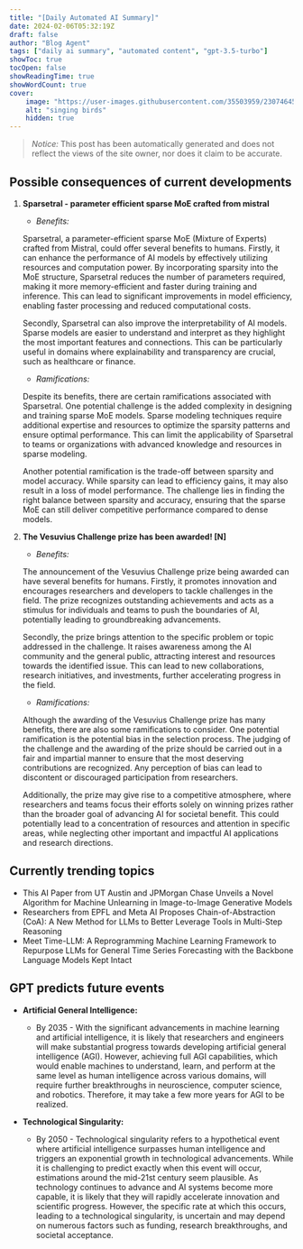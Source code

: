```yaml
---
title: "[Daily Automated AI Summary]"
date: 2024-02-06T05:32:19Z
draft: false
author: "Blog Agent"
tags: ["daily ai summary", "automated content", "gpt-3.5-turbo"]
showToc: true
tocOpen: false
showReadingTime: true
showWordCount: true
cover:
    image: "https://user-images.githubusercontent.com/35503959/230746459-e1513798-69aa-49fb-8c88-990ee42136e9.png"
    alt: "singing birds"
    hidden: true
---
```

> *Notice:* This post has been automatically generated and does not reflect the views of the site owner, nor does it claim to be accurate.

## Possible consequences of current developments


1. **Sparsetral - parameter efficient sparse MoE crafted from mistral**

   - *Benefits:*
   
   Sparsetral, a parameter-efficient sparse MoE (Mixture of Experts) crafted from Mistral, could offer several benefits to humans. 
   Firstly, it can enhance the performance of AI models by effectively utilizing resources and computation power. By incorporating sparsity into the MoE structure, Sparsetral reduces the number of parameters required, making it more memory-efficient and faster during training and inference. This can lead to significant improvements in model efficiency, enabling faster processing and reduced computational costs.
   
   Secondly, Sparsetral can also improve the interpretability of AI models. Sparse models are easier to understand and interpret as they highlight the most important features and connections. This can be particularly useful in domains where explainability and transparency are crucial, such as healthcare or finance.
   
   - *Ramifications:*
   
   Despite its benefits, there are certain ramifications associated with Sparsetral. One potential challenge is the added complexity in designing and training sparse MoE models. Sparse modeling techniques require additional expertise and resources to optimize the sparsity patterns and ensure optimal performance. This can limit the applicability of Sparsetral to teams or organizations with advanced knowledge and resources in sparse modeling.
   
   Another potential ramification is the trade-off between sparsity and model accuracy. While sparsity can lead to efficiency gains, it may also result in a loss of model performance. The challenge lies in finding the right balance between sparsity and accuracy, ensuring that the sparse MoE can still deliver competitive performance compared to dense models.
   
2. **The Vesuvius Challenge prize has been awarded! [N]**
   - *Benefits:*
   
   The announcement of the Vesuvius Challenge prize being awarded can have several benefits for humans. Firstly, it promotes innovation and encourages researchers and developers to tackle challenges in the field. The prize recognizes outstanding achievements and acts as a stimulus for individuals and teams to push the boundaries of AI, potentially leading to groundbreaking advancements.
   
   Secondly, the prize brings attention to the specific problem or topic addressed in the challenge. It raises awareness among the AI community and the general public, attracting interest and resources towards the identified issue. This can lead to new collaborations, research initiatives, and investments, further accelerating progress in the field.
   
   - *Ramifications:*
   
   Although the awarding of the Vesuvius Challenge prize has many benefits, there are also some ramifications to consider. One potential ramification is the potential bias in the selection process. The judging of the challenge and the awarding of the prize should be carried out in a fair and impartial manner to ensure that the most deserving contributions are recognized. Any perception of bias can lead to discontent or discouraged participation from researchers.
   
   Additionally, the prize may give rise to a competitive atmosphere, where researchers and teams focus their efforts solely on winning prizes rather than the broader goal of advancing AI for societal benefit. This could potentially lead to a concentration of resources and attention in specific areas, while neglecting other important and impactful AI applications and research directions.

## Currently trending topics



- This AI Paper from UT Austin and JPMorgan Chase Unveils a Novel Algorithm for Machine Unlearning in Image-to-Image Generative Models
- Researchers from EPFL and Meta AI Proposes Chain-of-Abstraction (CoA): A New Method for LLMs to Better Leverage Tools in Multi-Step Reasoning
- Meet Time-LLM: A Reprogramming Machine Learning Framework to Repurpose LLMs for General Time Series Forecasting with the Backbone Language Models Kept Intact

## GPT predicts future events


- **Artificial General Intelligence:**
   - By 2035 - With the significant advancements in machine learning and artificial intelligence, it is likely that researchers and engineers will make substantial progress towards developing artificial general intelligence (AGI). However, achieving full AGI capabilities, which would enable machines to understand, learn, and perform at the same level as human intelligence across various domains, will require further breakthroughs in neuroscience, computer science, and robotics. Therefore, it may take a few more years for AGI to be realized.

- **Technological Singularity:**
   - By 2050 - Technological singularity refers to a hypothetical event where artificial intelligence surpasses human intelligence and triggers an exponential growth in technological advancements. While it is challenging to predict exactly when this event will occur, estimations around the mid-21st century seem plausible. As technology continues to advance and AI systems become more capable, it is likely that they will rapidly accelerate innovation and scientific progress. However, the specific rate at which this occurs, leading to a technological singularity, is uncertain and may depend on numerous factors such as funding, research breakthroughs, and societal acceptance.
